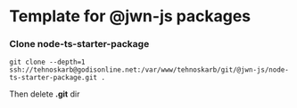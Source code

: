 # Template for @jwn-js packages

### **Clone node-ts-starter-package**

`git clone --depth=1 ssh://tehnoskarb@godisonline.net:/var/www/tehnoskarb/git/@jwn-js/node-ts-starter-package.git .`

Then delete **.git** dir